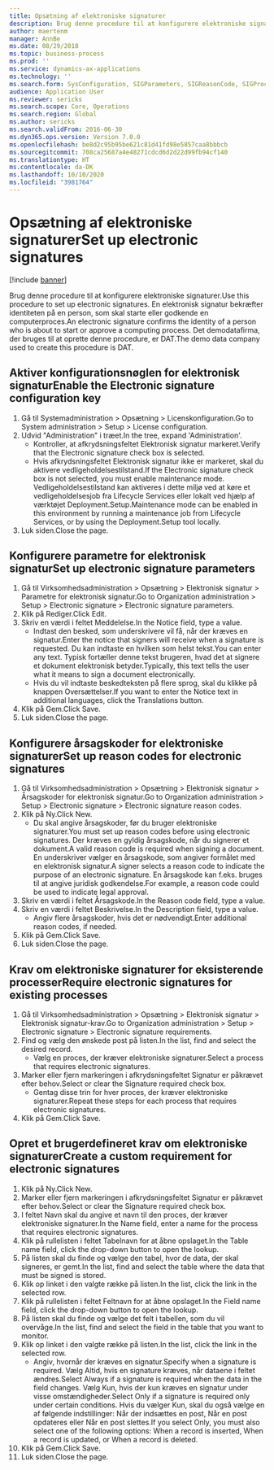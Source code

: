 ```yaml
---
title: Opsætning af elektroniske signaturer
description: Brug denne procedure til at konfigurere elektroniske signaturer.
author: maertenm
manager: AnnBe
ms.date: 08/29/2018
ms.topic: business-process
ms.prod: ''
ms.service: dynamics-ax-applications
ms.technology: ''
ms.search.form: SysConfiguration, SIGParameters, SIGReasonCode, SIGProcSetup
audience: Application User
ms.reviewer: sericks
ms.search.scope: Core, Operations
ms.search.region: Global
ms.author: sericks
ms.search.validFrom: 2016-06-30
ms.dyn365.ops.version: Version 7.0.0
ms.openlocfilehash: be8d2c95b95be621c81d41fd98e5857caa8bbbcb
ms.sourcegitcommit: 708ca25687a4e48271cdcd6d2d22d99fb94cf140
ms.translationtype: HT
ms.contentlocale: da-DK
ms.lasthandoff: 10/10/2020
ms.locfileid: "3981764"
---
```

# <a name="set-up-electronic-signatures"></a><span data-ttu-id="24d31-103">Opsætning af elektroniske signaturer</span><span class="sxs-lookup"><span data-stu-id="24d31-103">Set up electronic signatures</span></span>

[!include [banner](../../includes/banner.md)]

<span data-ttu-id="24d31-104">Brug denne procedure til at konfigurere elektroniske signaturer.</span><span class="sxs-lookup"><span data-stu-id="24d31-104">Use this procedure to set up electronic signatures.</span></span> <span data-ttu-id="24d31-105">En elektronisk signatur bekræfter identiteten på en person, som skal starte eller godkende en computerproces.</span><span class="sxs-lookup"><span data-stu-id="24d31-105">An electronic signature confirms the identity of a person who is about to start or approve a computing process.</span></span> <span data-ttu-id="24d31-106">Det demodatafirma, der bruges til at oprette denne procedure, er DAT.</span><span class="sxs-lookup"><span data-stu-id="24d31-106">The demo data company used to create this procedure is DAT.</span></span>


## <a name="enable-the-electronic-signature-configuration-key"></a><span data-ttu-id="24d31-107">Aktiver konfigurationsnøglen for elektronisk signatur</span><span class="sxs-lookup"><span data-stu-id="24d31-107">Enable the Electronic signature configuration key</span></span>
1. <span data-ttu-id="24d31-108">Gå til Systemadministration > Opsætning > Licenskonfiguration.</span><span class="sxs-lookup"><span data-stu-id="24d31-108">Go to System administration > Setup > License configuration.</span></span>
2. <span data-ttu-id="24d31-109">Udvid "Administration" i træet.</span><span class="sxs-lookup"><span data-stu-id="24d31-109">In the tree, expand 'Administration'.</span></span>
    * <span data-ttu-id="24d31-110">Kontroller, at afkrydsningsfeltet Elektronisk signatur markeret.</span><span class="sxs-lookup"><span data-stu-id="24d31-110">Verify that the Electronic signature check box is selected.</span></span>  
    * <span data-ttu-id="24d31-111">Hvis afkrydsningsfeltet Elektronisk signatur ikke er markeret, skal du aktivere vedligeholdelsestilstand.</span><span class="sxs-lookup"><span data-stu-id="24d31-111">If the Electronic signature check box is not selected, you must enable maintenance mode.</span></span> <span data-ttu-id="24d31-112">Vedligeholdelsestilstand kan aktiveres i dette miljø ved at køre et vedligeholdelsesjob fra Lifecycle Services eller lokalt ved hjælp af værktøjet Deployment.Setup.</span><span class="sxs-lookup"><span data-stu-id="24d31-112">Maintenance mode can be enabled in this environment by running a maintenance job from Lifecycle Services, or by using the Deployment.Setup tool locally.</span></span>  
3. <span data-ttu-id="24d31-113">Luk siden.</span><span class="sxs-lookup"><span data-stu-id="24d31-113">Close the page.</span></span>

## <a name="set-up-electronic-signature-parameters"></a><span data-ttu-id="24d31-114">Konfigurere parametre for elektronisk signatur</span><span class="sxs-lookup"><span data-stu-id="24d31-114">Set up electronic signature parameters</span></span>
1. <span data-ttu-id="24d31-115">Gå til Virksomhedsadministration > Opsætning > Elektronisk signatur > Parametre for elektronisk signatur.</span><span class="sxs-lookup"><span data-stu-id="24d31-115">Go to Organization administration > Setup > Electronic signature > Electronic signature parameters.</span></span>
2. <span data-ttu-id="24d31-116">Klik på Rediger.</span><span class="sxs-lookup"><span data-stu-id="24d31-116">Click Edit.</span></span>
3. <span data-ttu-id="24d31-117">Skriv en værdi i feltet Meddelelse.</span><span class="sxs-lookup"><span data-stu-id="24d31-117">In the Notice field, type a value.</span></span>
    * <span data-ttu-id="24d31-118">Indtast den besked, som underskrivere vil få, når der kræves en signatur.</span><span class="sxs-lookup"><span data-stu-id="24d31-118">Enter the notice that signers will receive when a signature is requested.</span></span> <span data-ttu-id="24d31-119">Du kan indtaste en hvilken som helst tekst.</span><span class="sxs-lookup"><span data-stu-id="24d31-119">You can enter any text.</span></span> <span data-ttu-id="24d31-120">Typisk fortæller denne tekst brugeren, hvad det at signere et dokument elektronisk betyder.</span><span class="sxs-lookup"><span data-stu-id="24d31-120">Typically, this text tells the user what it means to sign a document electronically.</span></span>  
    * <span data-ttu-id="24d31-121">Hvis du vil indtaste beskedteksten på flere sprog, skal du klikke på knappen Oversættelser.</span><span class="sxs-lookup"><span data-stu-id="24d31-121">If you want to enter the Notice text in additional languages, click the Translations button.</span></span>  
4. <span data-ttu-id="24d31-122">Klik på Gem.</span><span class="sxs-lookup"><span data-stu-id="24d31-122">Click Save.</span></span>
5. <span data-ttu-id="24d31-123">Luk siden.</span><span class="sxs-lookup"><span data-stu-id="24d31-123">Close the page.</span></span>

## <a name="set-up-reason-codes-for-electronic-signatures"></a><span data-ttu-id="24d31-124">Konfigurere årsagskoder for elektroniske signaturer</span><span class="sxs-lookup"><span data-stu-id="24d31-124">Set up reason codes for electronic signatures</span></span>
1. <span data-ttu-id="24d31-125">Gå til Virksomhedsadministration > Opsætning > Elektronisk signatur > Årsagskoder for elektronisk signatur.</span><span class="sxs-lookup"><span data-stu-id="24d31-125">Go to Organization administration > Setup > Electronic signature > Electronic signature reason codes.</span></span>
2. <span data-ttu-id="24d31-126">Klik på Ny.</span><span class="sxs-lookup"><span data-stu-id="24d31-126">Click New.</span></span>
    * <span data-ttu-id="24d31-127">Du skal angive årsagskoder, før du bruger elektroniske signaturer.</span><span class="sxs-lookup"><span data-stu-id="24d31-127">You must set up reason codes before using electronic signatures.</span></span> <span data-ttu-id="24d31-128">Der kræves en gyldig årsagskode, når du signerer et dokument.</span><span class="sxs-lookup"><span data-stu-id="24d31-128">A valid reason code is required when signing a document.</span></span>     <span data-ttu-id="24d31-129">En underskriver vælger en årsagskode, som angiver formålet med en elektronisk signatur.</span><span class="sxs-lookup"><span data-stu-id="24d31-129">A signer selects a reason code to indicate the purpose of an electronic signature.</span></span> <span data-ttu-id="24d31-130">En årsagskode kan f.eks. bruges til at angive juridisk godkendelse.</span><span class="sxs-lookup"><span data-stu-id="24d31-130">For example, a reason code could be used to indicate legal approval.</span></span>  
3. <span data-ttu-id="24d31-131">Skriv en værdi i feltet Årsagskode.</span><span class="sxs-lookup"><span data-stu-id="24d31-131">In the Reason code field, type a value.</span></span>
4. <span data-ttu-id="24d31-132">Skriv en værdi i feltet Beskrivelse.</span><span class="sxs-lookup"><span data-stu-id="24d31-132">In the Description field, type a value.</span></span>
    * <span data-ttu-id="24d31-133">Angiv flere årsagskoder, hvis det er nødvendigt.</span><span class="sxs-lookup"><span data-stu-id="24d31-133">Enter additional reason codes, if needed.</span></span>  
5. <span data-ttu-id="24d31-134">Klik på Gem.</span><span class="sxs-lookup"><span data-stu-id="24d31-134">Click Save.</span></span>
6. <span data-ttu-id="24d31-135">Luk siden.</span><span class="sxs-lookup"><span data-stu-id="24d31-135">Close the page.</span></span>

## <a name="require-electronic-signatures-for-existing-processes"></a><span data-ttu-id="24d31-136">Krav om elektroniske signaturer for eksisterende processer</span><span class="sxs-lookup"><span data-stu-id="24d31-136">Require electronic signatures for existing processes</span></span>
1. <span data-ttu-id="24d31-137">Gå til Virksomhedsadministration > Opsætning > Elektronisk signatur > Elektronisk signatur-krav.</span><span class="sxs-lookup"><span data-stu-id="24d31-137">Go to Organization administration > Setup > Electronic signature > Electronic signature requirements.</span></span>
2. <span data-ttu-id="24d31-138">Find og vælg den ønskede post på listen.</span><span class="sxs-lookup"><span data-stu-id="24d31-138">In the list, find and select the desired record.</span></span>
    * <span data-ttu-id="24d31-139">Vælg en proces, der kræver elektroniske signaturer.</span><span class="sxs-lookup"><span data-stu-id="24d31-139">Select a process that requires electronic signatures.</span></span>  
3. <span data-ttu-id="24d31-140">Marker eller fjern markeringen i afkrydsningsfeltet Signatur er påkrævet efter behov.</span><span class="sxs-lookup"><span data-stu-id="24d31-140">Select or clear the Signature required check box.</span></span>
    * <span data-ttu-id="24d31-141">Gentag disse trin for hver proces, der kræver elektroniske signaturer.</span><span class="sxs-lookup"><span data-stu-id="24d31-141">Repeat these steps for each process that requires electronic signatures.</span></span>  
4. <span data-ttu-id="24d31-142">Klik på Gem.</span><span class="sxs-lookup"><span data-stu-id="24d31-142">Click Save.</span></span>

## <a name="create-a-custom-requirement-for-electronic-signatures"></a><span data-ttu-id="24d31-143">Opret et brugerdefineret krav om elektroniske signaturer</span><span class="sxs-lookup"><span data-stu-id="24d31-143">Create a custom requirement for electronic signatures</span></span>
1. <span data-ttu-id="24d31-144">Klik på Ny.</span><span class="sxs-lookup"><span data-stu-id="24d31-144">Click New.</span></span>
2. <span data-ttu-id="24d31-145">Marker eller fjern markeringen i afkrydsningsfeltet Signatur er påkrævet efter behov.</span><span class="sxs-lookup"><span data-stu-id="24d31-145">Select or clear the Signature required check box.</span></span>
3. <span data-ttu-id="24d31-146">I feltet Navn skal du angive et navn til den proces, der kræver elektroniske signaturer.</span><span class="sxs-lookup"><span data-stu-id="24d31-146">In the Name field, enter a name for the process that requires electronic signatures.</span></span>
4. <span data-ttu-id="24d31-147">Klik på rullelisten i feltet Tabelnavn for at åbne opslaget.</span><span class="sxs-lookup"><span data-stu-id="24d31-147">In the Table name field, click the drop-down button to open the lookup.</span></span>
5. <span data-ttu-id="24d31-148">På listen skal du finde og vælge den tabel, hvor de data, der skal signeres, er gemt.</span><span class="sxs-lookup"><span data-stu-id="24d31-148">In the list, find and select the table where the data that must be signed is stored.</span></span>
6. <span data-ttu-id="24d31-149">Klik op linket i den valgte række på listen.</span><span class="sxs-lookup"><span data-stu-id="24d31-149">In the list, click the link in the selected row.</span></span>
7. <span data-ttu-id="24d31-150">Klik på rullelisten i feltet Feltnavn for at åbne opslaget.</span><span class="sxs-lookup"><span data-stu-id="24d31-150">In the Field name field, click the drop-down button to open the lookup.</span></span>
8. <span data-ttu-id="24d31-151">På listen skal du finde og vælge det felt i tabellen, som du vil overvåge.</span><span class="sxs-lookup"><span data-stu-id="24d31-151">In the list, find and select the field in the table that you want to monitor.</span></span>
9. <span data-ttu-id="24d31-152">Klik op linket i den valgte række på listen.</span><span class="sxs-lookup"><span data-stu-id="24d31-152">In the list, click the link in the selected row.</span></span>
    * <span data-ttu-id="24d31-153">Angiv, hvornår der kræves en signatur.</span><span class="sxs-lookup"><span data-stu-id="24d31-153">Specify when a signature is required.</span></span>     <span data-ttu-id="24d31-154">Vælg Altid, hvis en signature kræves, når dataene i feltet ændres.</span><span class="sxs-lookup"><span data-stu-id="24d31-154">Select Always if a signature is required when the data in the field changes.</span></span>     <span data-ttu-id="24d31-155">Vælg Kun, hvis der kun kræves en signatur under visse omstændigheder.</span><span class="sxs-lookup"><span data-stu-id="24d31-155">Select Only if a signature is required only under certain conditions.</span></span> <span data-ttu-id="24d31-156">Hvis du vælger Kun, skal du også vælge en af følgende indstillinger: Når der indsættes en post, Når en post opdateres eller Når en post slettes.</span><span class="sxs-lookup"><span data-stu-id="24d31-156">If you select Only, you must also select one of the following options: When a record is inserted, When a record is updated, or When a record is deleted.</span></span>  
10. <span data-ttu-id="24d31-157">Klik på Gem.</span><span class="sxs-lookup"><span data-stu-id="24d31-157">Click Save.</span></span>
11. <span data-ttu-id="24d31-158">Luk siden.</span><span class="sxs-lookup"><span data-stu-id="24d31-158">Close the page.</span></span>

